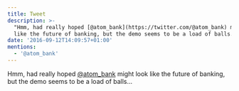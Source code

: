 ```yaml
---
title: Tweet
description: >-
  "Hmm, had really hoped [@atom_bank](https://twitter.com/@atom_bank) might look
  like the future of banking, but the demo seems to be a load of balls..."
date: '2016-09-12T14:09:57+01:00'
mentions:
  - '@atom_bank'
---
```

Hmm, had really hoped [@atom_bank](https://twitter.com/@atom_bank) might look like the future of banking, but the demo seems to be a load of balls...
